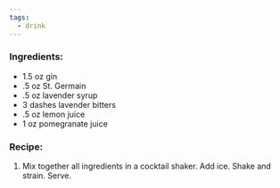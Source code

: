 ```yaml
---
tags:
  - drink
---
```

### Ingredients:
- 1.5 oz gin
- .5 oz St. Germain
- .5 oz lavender syrup
- 3 dashes lavender bitters
- .5 oz lemon juice
- 1 oz pomegranate juice

### Recipe:
1. Mix together all ingredients in a cocktail shaker. Add ice. Shake and strain. Serve. 